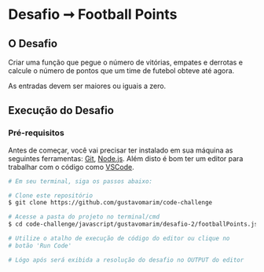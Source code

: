 # Desafio ➞ Football Points

## O Desafio

Criar uma função que pegue o número de vitórias, empates e derrotas e calcule o número de pontos que um time de futebol obteve até agora.

As entradas devem ser maiores ou iguais a zero.

## Execução do Desafio

### Pré-requisitos

Antes de começar, você vai precisar ter instalado em sua máquina as seguintes ferramentas:
[Git](https://git-scm.com), [Node.js](https://nodejs.org/en/). 
Além disto é bom ter um editor para trabalhar com o código como [VSCode](https://code.visualstudio.com/).

```bash
# Em seu terminal, siga os passos abaixo:

# Clone este repositório
$ git clone https://github.com/gustavomarim/code-challenge

# Acesse a pasta do projeto no terminal/cmd
$ cd code-challenge/javascript/gustavomarim/desafio-2/footballPoints.js

# Utilize o atalho de execução de código do editor ou clique no 
# botão 'Run Code'

# Lógo após será exibida a resolução do desafio no OUTPUT do editor
```
